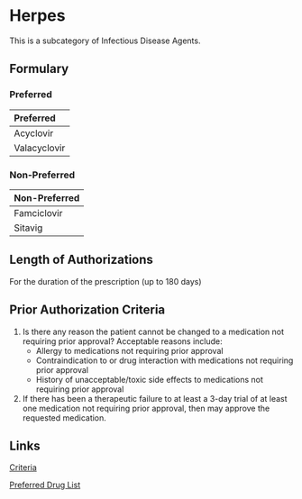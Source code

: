 # Herpes

This is a subcategory of Infectious Disease Agents.

## Formulary

### Preferred

| Preferred    |
| :----------- |
| Acyclovir    |
| Valacyclovir |

### Non-Preferred

| Non-Preferred |
| :------------ |
| Famciclovir   |
| Sitavig       |

## Length of Authorizations

For the duration of the prescription (up to 180 days)

## Prior Authorization Criteria

1.  Is there any reason the patient cannot be changed to a medication not requiring prior approval? Acceptable reasons include:
    -   Allergy to medications not requiring prior approval
    -   Contraindication to or drug interaction with medications not requiring prior approval
    -   History of unacceptable/toxic side effects to medications not requiring prior approval
2.  If there has been a therapeutic failure to at least a 3-day trial of at least one medication not requiring prior approval, then may approve the requested medication.

## Links

[Criteria](https://pharmacy.medicaid.ohio.gov/sites/default/files/20221001_UPDL_Criteria_APPROVED.pdf#page=80)

[Preferred Drug List](https://pharmacy.medicaid.ohio.gov/sites/default/files/20221001_UPDL_APPROVED_.pdf#page=27)
